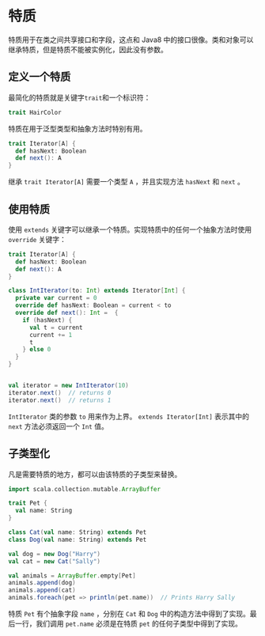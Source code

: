 # 特质

特质用于在类之间共享接口和字段，这点和 Java8 中的接口很像。类和对象可以继承特质，但是特质不能被实例化，因此没有参数。

## 定义一个特质
最简化的特质就是关键字`trait`和一个标识符：

```scala
trait HairColor
```

特质在用于泛型类型和抽象方法时特别有用。

```scala
trait Iterator[A] {
  def hasNext: Boolean
  def next(): A
}
```

继承 `trait Iterator[A]` 需要一个类型 `A` ，并且实现方法 `hasNext` 和 `next` 。

## 使用特质
使用 `extends` 关键字可以继承一个特质。实现特质中的任何一个抽象方法时使用 `override` 关键字：

```scala
trait Iterator[A] {
  def hasNext: Boolean
  def next(): A
}

class IntIterator(to: Int) extends Iterator[Int] {
  private var current = 0
  override def hasNext: Boolean = current < to
  override def next(): Int =  {
    if (hasNext) {
      val t = current
      current += 1
      t
    } else 0
  }
}


val iterator = new IntIterator(10)
iterator.next()  // returns 0
iterator.next()  // returns 1
```

`IntIterator` 类的参数 `to` 用来作为上界。 `extends Iterator[Int]` 表示其中的 `next` 方法必须返回一个 `Int` 值。

## 子类型化

凡是需要特质的地方，都可以由该特质的子类型来替换。

```scala
import scala.collection.mutable.ArrayBuffer

trait Pet {
  val name: String
}

class Cat(val name: String) extends Pet
class Dog(val name: String) extends Pet

val dog = new Dog("Harry")
val cat = new Cat("Sally")

val animals = ArrayBuffer.empty[Pet]
animals.append(dog)
animals.append(cat)
animals.foreach(pet => println(pet.name))  // Prints Harry Sally
```

特质 `Pet` 有个抽象字段 `name` ，分别在 `Cat` 和 `Dog` 中的构造方法中得到了实现。最后一行，我们调用 `pet.name` 必须是在特质 `pet` 的任何子类型中得到了实现。